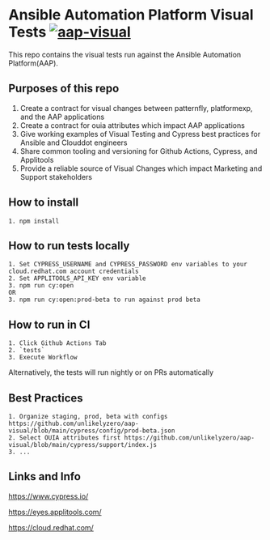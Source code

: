# Ansible Automation Platform Visual Tests [![aap-visual](https://img.shields.io/endpoint?url=https://dashboard.cypress.io/badge/simple/q1ok32&style=flat&logo=cypress)](https://dashboard.cypress.io/projects/q1ok32/runs)

This repo contains the visual tests run against the Ansible Automation Platform(AAP).

## Purposes of this repo

1. Create a contract for visual changes between patternfly, platformexp, and the AAP applications
2. Create a contract for ouia attributes which impact AAP applications
3. Give working examples of Visual Testing and Cypress best practices for Ansible and Clouddot engineers
4. Share common tooling and versioning for Github Actions, Cypress, and Applitools
5. Provide a reliable source of Visual Changes which impact Marketing and Support stakeholders

## How to install

    1. npm install

## How to run tests locally

    1. Set CYPRESS_USERNAME and CYPRESS_PASSWORD env variables to your cloud.redhat.com account credentials
    2. Set APPLITOOLS_API_KEY env variable
    3. npm run cy:open
    OR
    3. npm run cy:open:prod-beta to run against prod beta

## How to run in CI

    1. Click Github Actions Tab
    2. `tests`
    3. Execute Workflow

Alternatively, the tests will run nightly or on PRs automatically

## Best Practices

    1. Organize staging, prod, beta with configs https://github.com/unlikelyzero/aap-visual/blob/main/cypress/config/prod-beta.json
    2. Select OUIA attributes first https://github.com/unlikelyzero/aap-visual/blob/main/cypress/support/index.js
    3. ...

## Links and Info
https://www.cypress.io/

https://eyes.applitools.com/

https://cloud.redhat.com/
